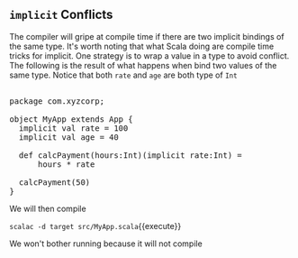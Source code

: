 ## `implicit` Conflicts

The compiler will gripe at compile time if there are two implicit bindings of the same type.  It's worth noting that what Scala doing are compile time tricks for implicit. One strategy is to wrap a value in a type to avoid conflict. The following is the result of what happens when bind two values of the same type. Notice that both `rate` and `age` are both type of `Int`

<pre class="file" data-filename="src/MyApp.scala" data-target="replace">

package com.xyzcorp;

object MyApp extends App {
  implicit val rate = 100
  implicit val age = 40

  def calcPayment(hours:Int)(implicit rate:Int) =
      hours * rate

  calcPayment(50)
}
</pre>

We will then compile

`scalac -d target src/MyApp.scala`{{execute}}

We won't bother running because it will not compile
